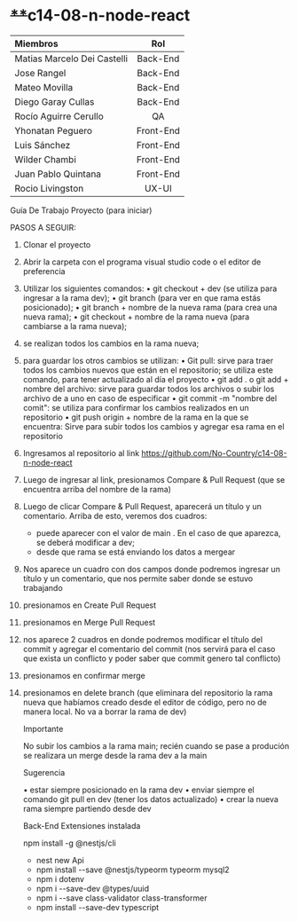 # ~~**~~c14-08-n-node-react


| Miembros                    |    Rol    |
| :-------------------------- | :-------: |
| Matias Marcelo Dei Castelli | Back-End |
| Jose Rangel                 | Back-End |
| Mateo Movilla               | Back-End |
| Diego Garay Cullas          | Back-End |
| Rocío Aguirre Cerullo      |    QA    |
| Yhonatan Peguero            | Front-End |
| Luis Sánchez               | Front-End |
| Wilder Chambi               | Front-End |
| Juan Pablo Quintana         | Front-End |
| Rocio Livingston            |   UX-UI   |



Guía De Trabajo Proyecto (para iniciar)

PASOS A SEGUIR:

1) Clonar el proyecto
2) Abrir la carpeta con el programa visual studio code o el editor de preferencia
3) Utilizar los siguientes comandos:
   •	git checkout + dev (se utiliza para ingresar a la rama dev);
   •	git branch (para ver en que rama estás posicionado);
   •	git branch + nombre de la nueva rama (para crea una nueva rama);
   •	git checkout + nombre de la rama nueva (para cambiarse a la rama nueva);
4) se realizan todos los cambios en la rama nueva;
5) para guardar los otros cambios se utilizan:
   •	Git pull: sirve para traer todos los cambios nuevos que están en el repositorio; se utiliza este comando, para tener actualizado al día el proyecto
   •	git add .  o git add + nombre del archivo:  sirve para guardar todos los archivos o subir los archivo de a uno en caso de especificar
   •	git commit -m "nombre del comit": se utiliza para confirmar los cambios realizados en un repositorio
   •	git push origin + nombre de la rama en la que se encuentra: Sirve para subir todos los cambios y agregar esa rama en el repositorio
6) Ingresamos al repositorio al link https://github.com/No-Country/c14-08-n-node-react
7) Luego de ingresar al link, presionamos Compare & Pull Request (que se encuentra arriba del nombre de la rama)
8) Luego de clicar Compare & Pull Request, aparecerá un título y un comentario.  Arriba de esto, veremos dos cuadros:
    * puede aparecer con el valor de main . En el caso de que aparezca, se deberá modificar a dev;
    * desde que rama se está enviando los datos a mergear
10) Nos aparece un cuadro con dos campos donde podremos ingresar un título y un comentario, que nos permite saber donde se estuvo trabajando
11) presionamos en Create Pull Request
12) presionamos en Merge Pull Request
13) nos aparece 2 cuadros en donde podremos modificar el título del commit y agregar el comentario del commit (nos servirá para el caso  que exista un  conflicto y poder saber que commit genero tal conflicto)
14) presionamos en confirmar merge
15) presionamos en delete branch (que eliminara del repositorio la rama nueva que habíamos creado desde el editor de código, pero no de manera local. No va a borrar la rama de dev)

    Importante

    No subir los cambios a la rama main;  recién cuando se pase  a produción se realizara un merge desde la rama dev a la main

    Sugerencia

    •	estar siempre posicionado en la rama dev
    •	enviar siempre el comando git pull en dev (tener los datos actualizado)
    •	crear la nueva rama siempre partiendo desde dev

    Back-End Extensiones instalada
    
    npm install -g @nestjs/cli
       * nest new Api
       * npm install --save @nestjs/typeorm typeorm mysql2
       * npm i dotenv
       * npm i --save-dev @types/uuid
       * npm i --save class-validator class-transformer
       * npm install --save-dev typescript

    

